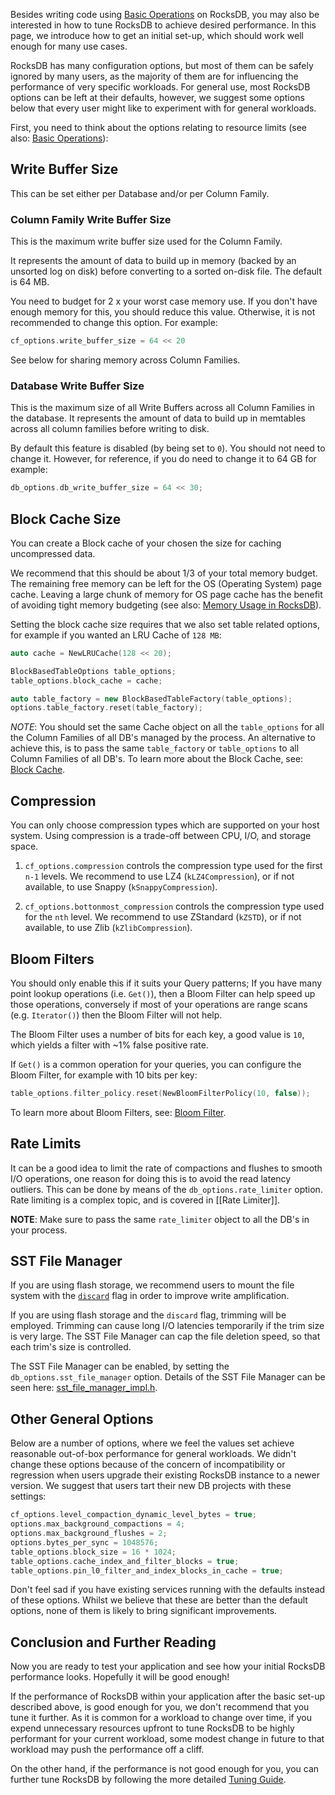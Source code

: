 Besides writing code using [Basic Operations](https://github.com/facebook/rocksdb/wiki/Basic-Operations) on RocksDB, you may also be interested in how to tune RocksDB to achieve desired performance. In this page, we introduce how to get an initial set-up, which should work well enough for many use cases.

RocksDB has many configuration options, but most of them can be safely ignored by many users, as the majority of them are for influencing the performance of very specific workloads. For general use, most RocksDB options can be left at their defaults, however, we suggest some options below that every user might like to experiment with for general workloads.

First, you need to think about the options relating to resource limits (see also: [Basic Operations](https://github.com/facebook/rocksdb/wiki/Basic-Operations)):

## Write Buffer Size

This can be set either per Database and/or per Column Family.

### Column Family Write Buffer Size

This is the maximum write buffer size used for the Column Family.

It represents the amount of data to build up in memory (backed by an unsorted log on disk) before converting to a sorted on-disk file. The default is 64 MB.

You need to budget for 2 x your worst case memory use. If you don't have enough memory for this, you should reduce this value. Otherwise, it is not recommended to change this option. For example:

```c++
cf_options.write_buffer_size = 64 << 20
```

See below for sharing memory across Column Families.

### Database Write Buffer Size

This is the maximum size of all Write Buffers across all Column Families in the database.
It represents the amount of data to build up in memtables across all column families before writing to disk.

By default this feature is disabled (by being set to `0`). You should not need to change it. However, for reference, if you do need to change it to 64 GB for example:

```c++
db_options.db_write_buffer_size = 64 << 30;
```

## Block Cache Size

You can create a Block cache of your chosen the size for caching uncompressed data.

We recommend that this should be about 1/3 of your total memory budget. The remaining free memory can be left for the OS (Operating System) page cache. Leaving a large chunk of memory for OS page cache has the benefit of avoiding tight memory budgeting (see also: [Memory Usage in RocksDB](https://github.com/facebook/rocksdb/wiki/Memory-usage-in-RocksDB)).

Setting the block cache size requires that we also set table related options, for example if you wanted an LRU Cache of `128 MB`:

```c++
auto cache = NewLRUCache(128 << 20);

BlockBasedTableOptions table_options;
table_options.block_cache = cache;

auto table_factory = new BlockBasedTableFactory(table_options);
options.table_factory.reset(table_factory);
```

*NOTE*: You should set the same Cache object on all the `table_options` for all the Column Families of all DB's managed by the process. An alternative to achieve this, is to pass the same `table_factory` or `table_options` to all Column Families of all DB's. To learn more about the Block Cache, see: [Block Cache](https://github.com/facebook/rocksdb/wiki/Block-Cache).

## Compression

You can only choose compression types which are supported on your host system. Using compression is a trade-off between CPU, I/O, and storage space.

1. `cf_options.compression` controls the compression type used for the first `n-1` levels.
    We recommend to use LZ4 (`kLZ4Compression`), or if not available, to use Snappy (`kSnappyCompression`).

2. `cf_options.bottonmost_compression` controls the compression type used for the `nth` level.
    We recommend to use ZStandard (`kZSTD`), or if not available, to use Zlib (`kZlibCompression`).

## Bloom Filters
You should only enable this if it suits your Query patterns; If you have many point lookup operations (i.e. `Get()`), then a Bloom Filter can help speed up those operations, conversely if most of your operations are range scans (e.g. `Iterator()`) then the Bloom Filter will not help.

The Bloom Filter uses a number of bits for each key, a good value is `10`, which yields a filter with ~1% false positive rate.

If `Get()` is a common operation for your queries, you can configure the Bloom Filter, for example with 10 bits per key:

```c++
table_options.filter_policy.reset(NewBloomFilterPolicy(10, false));
```

To learn more about Bloom Filters, see: [Bloom Filter](https://github.com/facebook/rocksdb/wiki/RocksDB-Bloom-Filter).

## Rate Limits
It can be a good idea to limit the rate of compactions and flushes to smooth I/O operations, one reason for doing this is to avoid the read latency outliers. This can be done by means of the `db_options.rate_limiter` option. Rate limiting is a complex topic, and is covered in [[Rate Limiter]].

**NOTE**: Make sure to pass the same `rate_limiter` object to all the DB's in your process.

## SST File Manager
If you are using flash storage, we recommend users to mount the file system with the [`discard`](http://man7.org/linux/man-pages/man8/mount.8.html) flag in order to improve write amplification.

If you are using flash storage and the `discard` flag, trimming will be employed. Trimming can cause long I/O latencies temporarily if the trim size is very large. The SST File Manager can cap the file deletion speed, so that each trim's size is controlled.

The SST File Manager can be enabled, by setting the `db_options.sst_file_manager` option. Details of the SST File Manager can be seen here: [sst_file_manager_impl.h](https://github.com/facebook/rocksdb/blob/5.14.fb/util/sst_file_manager_impl.h#L28).

## Other General Options
Below are a number of options, where we feel the values set achieve reasonable out-of-box performance for general workloads. We didn't change these options because of the concern of incompatibility or regression when users upgrade their existing RocksDB instance to a newer version. We suggest that users tart their new DB projects with these settings:

```c++
cf_options.level_compaction_dynamic_level_bytes = true;
options.max_background_compactions = 4;
options.max_background_flushes = 2;
options.bytes_per_sync = 1048576;
table_options.block_size = 16 * 1024;
table_options.cache_index_and_filter_blocks = true;
table_options.pin_l0_filter_and_index_blocks_in_cache = true;
```

Don't feel sad if you have existing services running with the defaults instead of these options. Whilst we believe that these are better than the default options, none of them is likely to bring significant improvements.

## Conclusion and Further Reading

Now you are ready to test your application and see how your initial RocksDB performance looks. Hopefully it will be good enough!

If the performance of RocksDB within your application after the basic set-up described above, is good enough for you, we don't recommend that you tune it further.
As it is common for a workload to change over time, if you expend unnecessary resources upfront to tune RocksDB to be highly performant for your current workload, some modest change in future to that workload may push the performance off a cliff.

On the other hand, if the performance is not good enough for you, you can further tune RocksDB by following the more detailed [Tuning Guide](https://github.com/facebook/rocksdb/wiki/RocksDB-Tuning-Guide). 
